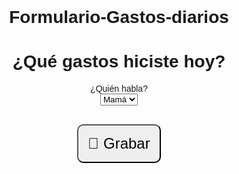 # Formulario-Gastos-diarios
<!DOCTYPE html>
<html lang="es">
<head>
  <meta charset="UTF-8">
  <meta name="viewport" content="width=device-width, initial-scale=1.0">
  <title>Registro de Gastos</title>
  <style>
    body {
      font-family: sans-serif;
      text-align: center;
      padding: 40px;
    }
    button {
      font-size: 24px;
      padding: 15px;
      border-radius: 10px;
    }
    #resultado {
      margin-top: 20px;
      font-size: 18px;
    }
  </style>
</head>
<body>
  <h1>¿Qué gastos hiciste hoy?</h1>

  <label for="quien">¿Quién habla?</label><br>
  <select id="quien">
    <option value="mamá">Mamá</option>
    <option value="papá">Papá</option>
  </select><br><br>

  <button id="grabar">🎤 Grabar</button>

  <p id="resultado"></p>

  <script>
    const grabar = document.getElementById("grabar");
    const resultado = document.getElementById("resultado");
    const quien = document.getElementById("quien");

    let recognition;

    if ('webkitSpeechRecognition' in window) {
      recognition = new webkitSpeechRecognition();
      recognition.lang = "es-ES";
      recognition.continuous = false;
      recognition.interimResults = false;

      recognition.onresult = function(event) {
        const transcripcion = event.results[0][0].transcript;
        resultado.textContent = "Registrando: " + transcripcion;

        // extraer número de la transcripción (opcional)
        const numero = transcripcion.match(/\d+(\.\d+)?/g);
        const valor = numero ? numero[0] : "";

        // ENVÍA LOS DATOS AL APP SCRIPT
        fetch("https://script.google.com/macros/s/AKfycbwyd9WM0_qBx_WRMLDXwVZ8sFGJepOWUIUotrE7d3ZfaGeox0y0Fj9HFUNioo7oVrXM/exec", {
          method: 'POST',
          body: JSON.stringify({
            quien: quien.value,
            transcripcion: transcripcion,
            valor: valor
          }),
          headers: {
            'Content-Type': 'application/json'
          }
        })
        .then(response => response.text())
        .then(data => {
          resultado.textContent = "✅ Gasto registrado con éxito";
        })
        .catch(error => {
          resultado.textContent = "❌ Error al registrar el gasto";
          console.error("Error:", error);
        });
      };

      recognition.onerror = function(event) {
        resultado.textContent = "❌ Error de reconocimiento de voz";
      };
    } else {
      resultado.textContent = "Tu navegador no soporta reconocimiento de voz";
    }

    grabar.addEventListener("click", () => {
      resultado.textContent = "🎙️ Escuchando...";
      recognition.start();
    });
  </script>
</body>
</html>
